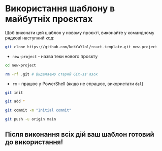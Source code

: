 # Використання шаблону в майбутніх проєктах
Щоб виконати цей шаблон у новому проєкті, виконайте у командному рядкові наступний код:
```bash
git clone https://github.com/kekYaYlol/react-template.git new-project
```
* `new-project` - назва теки нового проєкту
```bash
cd new-project
```
```bash
rm -rf .git # Видаляємо старий Git-зв'язок
```
* `rm` - працює у PowerShell (якщо не спрацює, використати `del`)
```bash
git init
```
```bash
git add *
```
```bash
git commit -m "Initial commit"
```
```bash
git push -u origin main
```
## Після виконання всіх дій ваш шаблон готовий до використання!
